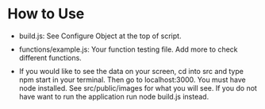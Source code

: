 <h1>How to Use</h1>

<ul>

  <li style = 'margin-bottom: 10px'>build.js: See Configure Object at the top of script.</li>

  <li style = 'margin-bottom: 10px'>functions/example.js: Your function testing file. Add more to check different functions.</li>

  <li style = 'margin-bottom: 10px'>If you would like to see the data on your screen, cd into src and type npm start in your terminal. Then go to localhost:3000. You must have node installed. See src/public/images for what you will see. If you do not have want to run the application run node build.js instead. </li>

</ul>
